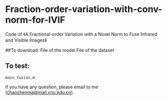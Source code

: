 # Fraction-order-variation-with-conv-norm-for-IVIF

Code of 《A Fractional-order Variation with a Novel Norm to Fuse Infrared and Visible Images》


##To download:
    File of the model 
    File of the dataset 
 
## To test:
    main_fusion.m

If you have any question, please email to me (chaozhenma@mail.ynu.edu.cn).
